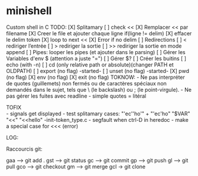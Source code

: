 # minishell
Custom shell in C
TODO:
[X] Splitamary
[ ] check <<
	[X] Remplacer << par filename
	[X] Creer le file et ajouter chaque ligne if(ligne != delim)
	[X] effacer le delim token
	[X] loop to next <<
	[X] Error if no delim
[ ] Redirections
	[ ] <	rediriger l’entrée
	[ ] >	rediriger la sortie
	[ ] >>	rediriger la sortie en mode append
[ ] Pipes: looper les pipes (et ajouter dans le parsing)
[ ] Gérer les Variables d'env $ (attention a juste "=")
[ ] Gérer $?
[ ] Créer les buitins
	[ ] echo (with -n)
	[ ] cd (only relative path or absolute)(changer PATH et OLDPATH)
	[ ] export (no flag)	-started-
	[ ] unset (no flag)		-started-
	[X] pwd (no flag)
	[X] env (no flag)
	[X] exit (no flag)
TOKNOW: 
	- Ne pas interpréter de quotes (guillemets) non fermés ou de caractères spéciaux non demandés dans le sujet, tels que \ (le backslash) ou ; (le point-virgule).
	- Ne pas gérer les fuites avec readline
	- simple quotes = litéral

 TOFIX  
	- signals get displayed
	- test splitamary cases:
		"'ec''ho'" + "'ec'ho"
		"$VAR"
		"<<"
		"<<hello"
-init-token_type.c
	- segfault when ctrl-D in heredoc
	- make a special case for <<< (error)

LOG:

Raccourcis git:

gaa	—> git add .
gst	—> git status
gc	—> git commit
gp	—> git push
gl	—> git pull
gco	—> git checkout
gm	—> git merge
gcl -> git clone